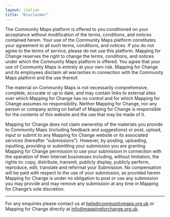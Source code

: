 ```yaml
---
layout: italian
title: "Disclaimer"
---
```


The Community Maps platform is offered to you conditioned on your acceptance without modification of the terms, conditions, and notices contained herein. Your use of the Community Maps platform constitutes your agreement to all such terms, conditions, and notices. If you do not agree to the terms of service, please do not use this platform. Mapping for Change reserves the right to change the terms, conditions, and notices under which the Community Maps platform is offered. You agree that your use of Community Maps is entirely at your own risk. Mapping for Change and its employees disclaim all warranties in connection with the Community Maps platform and the use thereof.

The material on Community Maps is not necessarily comprehensive, complete, accurate or up to date, and may contain links to external sites over which Mapping for Change has no control and for which Mapping for Change assumes no responsibility. Neither Mapping for Change, nor any person or company acting on behalf of Mapping for Change is responsible for the contents of this website and the use that may be made of it.

Mapping for Change does not claim ownership of the materials you provide to Community Maps (including feedback and suggestions) or post, upload, input or submit to any Mapping for Change website or its associated services (hereafter “submissions”). However, by posting, uploading, inputting, providing or submitting your submission you are granting Mapping for Change permission to use your submission in connection with the operation of their Internet businesses including, without limitation, the rights to: copy, distribute, transmit, publicly display, publicly perform, reproduce, edit, translate and reformat your Submission. No compensation will be paid with respect to the use of your submission, as provided herein Mapping for Change is under no obligation to post or use any submission you may provide and may remove any submission at any time in Mapping for Change’s sole discretion.

---

For any enquiries please contact us at [help@communitymaps.org.uk](mailto:help@communitymaps.org.uk) or Mapping for Change directly at [info@mappingforchange.org.uk](mailto:info@mappingforchange.org.uk).
